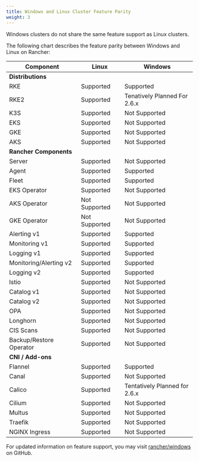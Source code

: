 ```yaml
---
title: Windows and Linux Cluster Feature Parity
weight: 3
---
```


Windows clusters do not share the same feature support as Linux clusters.

The following chart describes the feature parity between Windows and Linux on Rancher:

**Component** | **Linux** | **Windows**
--- | --- | ---
**Distributions** |  | 
RKE | Supported | Supported
RKE2 | Supported | Tenatively Planned For 2.6.x
K3S | Supported | Not Supported
EKS | Supported | Not Supported
GKE | Supported | Not Supported
AKS | Supported | Not Supported
**Rancher Components** |  | 
Server | Supported | Not Supported
Agent | Supported | Supported
Fleet | Supported | Supported
EKS Operator | Supported | Not Supported
AKS Operator | Not Supported | Not Supported
GKE Operator | Not Supported | Not Supported
Alerting v1 | Supported | Supported
Monitoring v1 | Supported | Supported
Logging v1 | Supported | Supported
Monitoring/Alerting v2 | Supported | Supported
Logging v2 | Supported | Supported
Istio | Supported | Not Supported
Catalog v1 | Supported | Not Supported
Catalog v2 | Supported | Not Supported
OPA | Supported | Not Supported
Longhorn | Supported | Not Supported
CIS Scans | Supported | Not Supported
Backup/Restore Operator | Supported | Not Supported
**CNI / Add-ons** |  | 
Flannel | Supported | Supported
Canal | Supported | Not Supported
Calico | Supported | Tentatively Planned for 2.6.x
Cilium | Supported | Not Supported
Multus | Supported | Not Supported
Traefik | Supported | Not Supported
NGINX Ingress | Supported | Not Supported

For updated information on feature support, you may visit [rancher/windows](https://github.com/rancher/windows) on GitHub.
